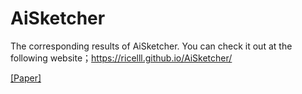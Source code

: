 # AiSketcher
The corresponding results of AiSketcher.
You can check it out at the following website；https://ricelll.github.io/AiSketcher/


<a href = "https://arxiv.org/abs/2005.05526"> [Paper]</a>
